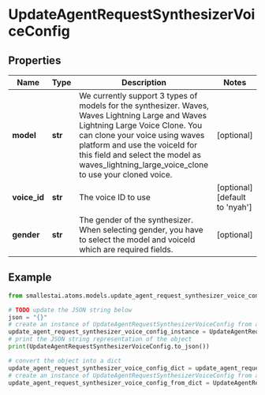 # UpdateAgentRequestSynthesizerVoiceConfig


## Properties

Name | Type | Description | Notes
------------ | ------------- | ------------- | -------------
**model** | **str** | We currently support 3 types of models for the synthesizer. Waves, Waves Lightning Large and Waves Lightning Large Voice Clone. You can clone your voice using waves platform and use the voiceId for this field and select the model as waves_lightning_large_voice_clone to use your cloned voice. | [optional] 
**voice_id** | **str** | The voice ID to use | [optional] [default to 'nyah']
**gender** | **str** | The gender of the synthesizer. When selecting gender, you have to select the model and voiceId which are required fields. | [optional] 

## Example

```python
from smallestai.atoms.models.update_agent_request_synthesizer_voice_config import UpdateAgentRequestSynthesizerVoiceConfig

# TODO update the JSON string below
json = "{}"
# create an instance of UpdateAgentRequestSynthesizerVoiceConfig from a JSON string
update_agent_request_synthesizer_voice_config_instance = UpdateAgentRequestSynthesizerVoiceConfig.from_json(json)
# print the JSON string representation of the object
print(UpdateAgentRequestSynthesizerVoiceConfig.to_json())

# convert the object into a dict
update_agent_request_synthesizer_voice_config_dict = update_agent_request_synthesizer_voice_config_instance.to_dict()
# create an instance of UpdateAgentRequestSynthesizerVoiceConfig from a dict
update_agent_request_synthesizer_voice_config_from_dict = UpdateAgentRequestSynthesizerVoiceConfig.from_dict(update_agent_request_synthesizer_voice_config_dict)
```



